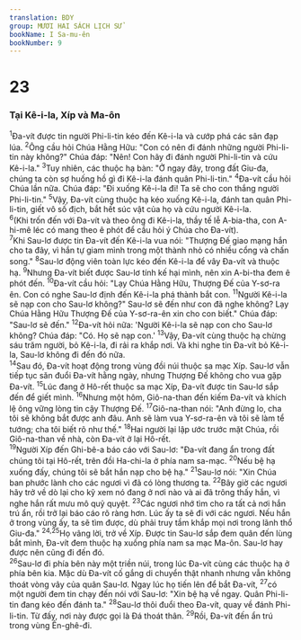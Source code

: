 ```yaml
---
translation: BDY
group: MƯƠI HAI SÁCH LỊCH SỬ
bookName: I Sa-mu-ên 
bookNumber: 9
---
```


<div class="title"><h1>23</h1><h3>Tại Kê-i-la, Xíp và Ma-ôn</h3></div>
<span class="verse 1sa_23_1"><sup>1</sup>Đa-vít được tin người Phi-li-tin kéo đến Kê-i-la và cướp phá các sân đạp lúa. </span>
<span class="verse 1sa_23_2"><sup>2</sup>Ông cầu hỏi Chúa Hằng Hữu: &#34;Con có nên đi đánh những người Phi-li-tin này không?&#34; Chúa đáp: &#34;Nên! Con hãy đi đánh người Phi-li-tin và cứu Kê-i-la.&#34; </span>
<span class="verse 1sa_23_3"><sup>3</sup>Tuy nhiên, các thuộc hạ bàn: &#34;Ở ngay đây, trong đất Giu-đa, chúng ta còn sợ huống hồ gì đi Kê-i-la đánh quân Phi-li-tin.&#34; </span>
<span class="verse 1sa_23_4"><sup>4</sup>Đa-vít cầu hỏi Chúa lần nữa. Chúa đáp: &#34;Đi xuống Kê-i-la đi! Ta sẽ cho con thắng người Phi-li-tin.&#34; </span>
<span class="verse 1sa_23_5"><sup>5</sup>Vậy, Đa-vít cùng thuộc hạ kéo xuống Kê-i-la, đánh tan quân Phi-li-tin, giết vô số địch, bắt hết súc vật của họ và cứu người Kê-i-la.<br/></span>
<span class="verse 1sa_23_6"><sup>6</sup>(Khi trốn đến với Đa-vít và theo ông đi Kê-i-la, thầy tế lễ A-bia-tha, con A-hi-mê léc có mang theo ê phót để cầu hỏi ý Chúa cho Đa-vít).<br/></span>
<span class="verse 1sa_23_7"><sup>7</sup>Khi Sau-lơ được tin Đa-vít đến Kê-i-la vua nói: &#34;Thượng Đế giao mạng hắn cho ta đây, vì hắn tự giam mình trong một thành nhỏ có nhiều cổng và chấn song.&#34; </span>
<span class="verse 1sa_23_8"><sup>8</sup>Sau-lơ động viên toàn lực kéo đến Kê-i-la để vây Đa-vít và thuộc hạ. </span>
<span class="verse 1sa_23_9"><sup>9</sup>Nhưng Đa-vít biết được Sau-lơ tính kế hại mình, nên xin A-bi-tha đem ê phót đến. </span>
<span class="verse 1sa_23_10"><sup>10</sup>Đa-vít cầu hỏi: &#34;Lạy Chúa Hằng Hữu, Thượng Đế của Y-sơ-ra ên. Con có nghe Sau-lơ định đến Kê-i-la phá thành bắt con. </span>
<span class="verse 1sa_23_11"><sup>11</sup>Người Kê-i-la sẽ nạp con cho Sau-lơ không?&#34; Sau-lơ sẽ đến như con đã nghe không? Lạy Chúa Hằng Hữu Thượng Đế của Y-sơ-ra-ên xin cho con biết.&#34; Chúa đáp: &#34;Sau-lơ sẽ đến.&#34; </span>
<span class="verse 1sa_23_12"><sup>12</sup>Đa-vít hỏi nữa: &#39;Người Kê-i-la sẽ nạp con cho Sau-lơ không? Chúa đáp: &#34;Có. Họ sẽ nạp con.&#39; </span>
<span class="verse 1sa_23_13"><sup>13</sup>Vậy, Đa-vít cùng thuộc hạ chừng sáu trăm người, bỏ Kê-i-la, đi rải ra khắp nơi. Và khi nghe tin Đa-vít bỏ Kê-i-la, Sau-lơ không đi đến đó nữa.<br/></span>
<span class="verse 1sa_23_14"><sup>14</sup>Sau đó, Đa-vít hoạt động trong vùng đồi núi thuộc sa mạc Xíp. Sau-lơ vẫn tiếp tục săn đuổi Đa-vít hằng ngày, nhưng Thượng Đế không cho vua gặp Đa-vít. </span>
<span class="verse 1sa_23_15"><sup>15</sup>Lúc đang ở Hô-rết thuộc sa mạc Xíp, Đa-vít được tin Sau-lơ sắp đến để giết mình. </span>
<span class="verse 1sa_23_16"><sup>16</sup>Nhưng một hôm, Giô-na-than đến kiếm Đa-vít và khích lệ ông vững lòng tin cậy Thượng Đế. </span>
<span class="verse 1sa_23_17"><sup>17</sup>Giô-na-than nói: &#34;Anh đừng lo, cha tôi sẽ không bắt được anh đâu. Anh sẽ làm vua Y-sơ-ra-ên và tôi sẽ làm tể tướng; cha tôi biết rõ như thế.&#34; </span>
<span class="verse 1sa_23_18"><sup>18</sup>Hai người lại lập ước trước mặt Chúa, rồi Giô-na-than về nhà, còn Đa-vít ở lại Hô-rết.<br/></span>
<span class="verse 1sa_23_19"><sup>19</sup>Người Xíp đến Ghi-bê-a báo cáo với Sau-lơ: &#34;Đa-vít đang ẩn trong đất chúng tôi tại Hô-rết, trên đồi Ha-chi-la ở phía nam sa-mạc. </span>
<span class="verse 1sa_23_20"><sup>20</sup>Nếu bệ hạ xuống đấy, chúng tôi sẽ bắt hắn nạp cho bệ hạ.&#34; </span>
<span class="verse 1sa_23_21"><sup>21</sup>Sau-lơ nói: &#34;Xin Chúa ban phước lành cho các ngươi vì đã có lòng thương ta. </span>
<span class="verse 1sa_23_22"><sup>22</sup>Bây giờ các ngươi hãy trở về dò lại cho kỹ xem nó đang ở nơi nào và ai đã trông thấy hắn, vì nghe hắn rất mưu mô quỷ quyệt. </span>
<span class="verse 1sa_23_23"><sup>23</sup>Các ngươi nhớ tìm cho ra tất cả nơi hắn trú ẩn, rồi trở lại báo cáo rõ ràng hơn. Lúc ấy ta sẽ đi với các ngươi. Nếu hắn ở trong vùng ấy, ta sẽ tìm được, dù phải truy tầm khắp mọi nơi trong lãnh thổ Giu-đa.&#34; </span>
<span class="verse 1sa_23_24 1sa_23_25"><sup>24,25</sup>Họ vâng lời, trở về Xíp. Được tin Sau-lơ sắp đem quân đến lùng bắt mình, Đa-vít đem thuộc hạ xuống phía nam sa mạc Ma-ôn. Sau-lơ hay được nên cũng đi đến đó. <br/></span>
<span class="verse 1sa_23_26"><sup>26</sup>Sau-lơ đi phía bên này một triền núi, trong lúc Đa-vít cùng các thuộc hạ ở phía bên kia. Mặc dù Đa-vít cố gắng di chuyển thật nhanh nhưng vẫn không thoát vòng vây của quân Sau-lơ. Ngay lúc họ tiến lên để bắt Đa-vít, </span>
<span class="verse 1sa_23_27"><sup>27</sup>có một người đem tin chạy đến nói với Sau-lơ: &#34;Xin bệ hạ về ngay. Quân Phi-li-tin đang kéo đến đánh ta.&#34; </span>
<span class="verse 1sa_23_28"><sup>28</sup>Sau-lơ thôi đuổi theo Đa-vít, quay về đánh Phi-li-tin. Từ đấy, nơi này được gọi là Đá thoát thân. </span>
<span class="verse 1sa_23_29"><sup>29</sup>Rồi, Đa-vít đến ẩn trú trong vùng Ên-ghê-đi.</span>

